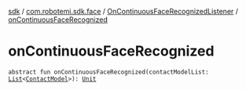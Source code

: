 [sdk](../../index.md) / [com.robotemi.sdk.face](../index.md) / [OnContinuousFaceRecognizedListener](index.md) / [onContinuousFaceRecognized](./on-continuous-face-recognized.md)

# onContinuousFaceRecognized

`abstract fun onContinuousFaceRecognized(contactModelList: `[`List`](https://kotlinlang.org/api/latest/jvm/stdlib/kotlin.collections/-list/index.html)`<`[`ContactModel`](../-contact-model/index.md)`>): `[`Unit`](https://kotlinlang.org/api/latest/jvm/stdlib/kotlin/-unit/index.html)